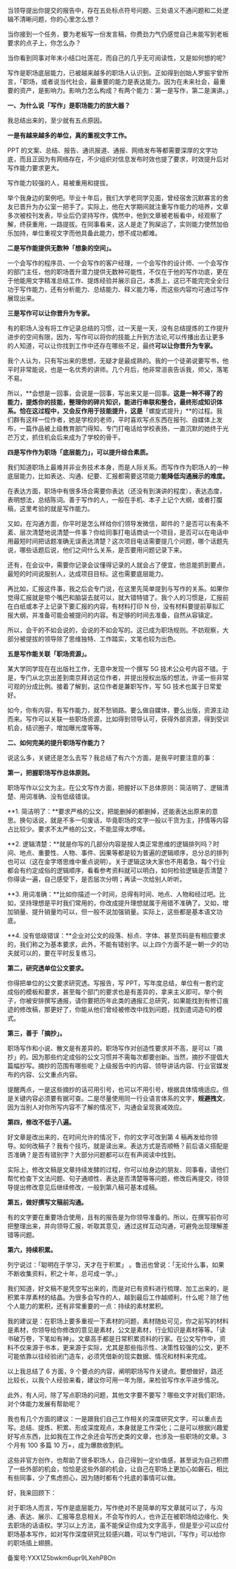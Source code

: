 当领导提出你提交的报告中，存在五处标点符号问题、三处语义不通问题和二处逻辑不清晰问题，你的心里怎么想？

当你接到一个任务，要为老板写一份发言稿，你费劲力气仍感觉自己未能写到老板要求的点子上，你怎么办？

当你看到同事对年末小结口吐莲花，而自己的几乎无可阅读性，又是如何想的呢\?

写作是职场底层能力，已被越来越多的职场人认识到。正如得到创始人罗振宇曾所言，「职场，或者说当代社会，最重要的能力是表达能力。因为在未来社会，最重要的资产，是影响力。影响力怎么构成？有两个能力：第一是写作，第二是演讲。」

**一、为什么说「写作」是职场能力的放大器？**

我总结出来的，至少就有五点原因。

**一是有越来越多的单位，真的重视文字工作。**

PPT 的文案、总结、报告、通讯报道、通报、网络发布等都需要深厚的文字功底，而且正因为有网络存在，不少组织对信息发布时效也提了要求，时效提升后对写作能力要求更大。

写作能力较强的人，易被重用和提拔。

举个我身边的案例吧。毕业十年后，我们大学老同学见面，曾经宿舍沉默寡言的舍友已晋升为办公室一把手了。实际上，他在大学期间就注重写作能力的培养，文章多次被校刊发表，毕业后仍坚持写作，偶然中，他到文章被老板看中，经观察了解，终获重用，一路提拔。在同事看来，这人是走了狗屎运了，实则能力使然加伯乐加持，单位重视文字而他具备此能力，想不成功都难。

**二是写作能提供无数种「想象的空间」。**

一个会写作的程序员、一个会写作的客户经理，一个会写作的设计师、一个会写作的部门主任，他的职场晋升潜力提供无数种可能性，不仅在于他的写作功底，更在于他能用文字精准总结工作、提炼经验并展示自己，本质上，这已不能完完全全归功于写作能力，还有分析能力、总结能力、释义能力等，而这些内容均可通过写作展现出来。

**三是写作可以让你晋升为专家。**

有的职场人没有将工作记录总结的习惯，过一天是一天，没有总结提炼的工作提升进步的空间有限，因为，写作可以将你的技能上升到方法论,可以传播出去让更多的人知道，可以让你找到工作中还存在哪些不足，最终**可以让你晋升为专家。**

我个人认为，只有写出来的思想，无疑才是最成熟的。我的一个徒弟说要写书，他平时非常能说，也是一名优秀的讲师。几个月后，他非常沮丧告诉我，师父，落笔不易。

所以，**会想是一回事，会说是一回事，写出来又是一回事。**这是一种不得了的能力，提炼你的技能，整理你的碎片知识，能进行串联和整合，最终形成知识体系。恰在这过程中，又会反作用于技能提升，这是**「螺旋式提升」**的过程。我们群有这样一位作者，她是学校的老师，平时喜欢写点东西在报刊、自媒体上发布，一篇作品被上级教育部门得知，专门打电话给学校表扬，一直沉默的她终于光芒万丈，抓住机会后来成为了学校的骨干。

**四是写作作为职场「底层能力」，可以提升综合素质。**

我们知道职场上最难并非业务技术本身，而是人际关系。而写作作为职场人的一种底层能力，比如表达、沟通、纪要、汇报都需要这项能力**能降低沟通展示的难度。**

在表达方面，职场中有很多场合需要你表达（还没有到演讲的程度），表达态度，表明想法，总结陈词。善于写作的人，一般在手机、本子上记个大纲，或者打腹稿，这里考验的就是写作能力。

又如，在沟通方面，你平时是怎么样给你们领导发微信，邮件的？是否可以有条不紊、层次清楚地说清楚一件事？你给同事打电话商谈一个项目，是否可以在电话中用最短时间把话题准确无误表达清楚？这次项目电话需要提几个问题，哪个话题先说，哪些话题后说，他们之间什么关系，是否要用问题记录下来。

还有，在会议中，需要你记录会议懂得记录的人就会占了便宜，他总能抓到要点，最短的时间说服别人，达成项目目标。这也需要底层能力。

再比如，汇报这件事，我之后会专门说，在这里先简单提到与写作的关系。如果你觉得汇报就是带个嘴巴和脑袋去就可以，就大错特错了。我个人的习惯是，汇报前在白纸或本子上记录下要汇报的内容，有材料打印 N 份，没有材料要提前草拟汇报大纲，并准备可能会被提问的内容。有足够的时间去准备，自然从容镇定。

所以，会干的不如会说的，会说的不如会写的。这已成为职场规则。不妨观察，大部分被提拔的领导除了思维独特、工作踏实，文笔也较为出色。

**五是写作能关联「职场资源」。**

某大学同学现在在出版社工作，无意中发现一个撰写 5G 技术公众号内容不错。于是，专门从北京出差到南京拜访这位作者，并提出授权出版的想法，许诺一些非常可观的分成比例。接着了解到，这位作者是兼职写作，写 5G 技术也属于日常爱好。

如今，你有内容，有写作能力，就不愁销路。要么做自媒体，要么出版，资源主动而来。写作可以关联一些职场资源，比如得到领导认可，获得外部资源，得到受训机会，结识圈子，增加曝光度等等。

**二、如何完美的提升职场写作能力？**

说这么多，关键还是怎么去写？我总结了有六个方面，是我平时要注意的事：

**第一，把握职场写作总体原则。**

职场写作以公文为主。在公文写作方面，把握好以下总体原则：简洁明了、逻辑清楚、用词准确、没有低级错误。

**1\. 简洁明了：**要求严格的公文，把能删掉的都删掉，还能表达出原来的意思。换句话说，就是不多一句废话，毕竟职场的文字一般以干货为主，抒情等内容占比较少。要求不太严格的公文，不能显得太啰嗦。

**2\. 逻辑清楚：**就是你写的几部分内容是按人类正常思维的逻辑排列吗？时间、地点、重要性、人物、事件、因果等都是较为普遍的逻辑顺序，总分总的排列也可以（这在金字塔思维中重点说明）。关于逻辑这块大家也不用着急，每个行业都会有约定成俗的逻辑顺序，看看参考资料就可以明白，如何检验逻辑是否清楚？你得读一遍，自己感受下，是否层次分明；再读一次给别人听听。

**3\. 用词准确：**比如你描述一个时间，总得有时间、地点、人物和经过吧。比如，坚持理想是平时我们常用的，你改成提升理想就属于用错不准确了。又如，增加销量、提升销量均可以，但一般不说加强销量。实际上，这些都是基本语文功底。

**4\. 没有低级错误：**企业对公文的段落、标点、字体、甚至页码是有相应要求的，我们称之为基本要求，此外，不能有错别字。以上四个方面不是一朝一夕的功夫就可以的，要在平时反复练习。

**第二，研究透单位公文要求。**

你得把单位的公文要求研究透。写报告，写 PPT，写年度总结，单位有一套约定成俗的模板和要求，甚至每个部门的要求也是有差异的，拿来主义即可。举个例子，你被安排撰写通报，请你要把历年此类的通报汇总研究，如果能找到有修订痕迹的修改稿，那更好了，你能从他们曾经被修改中找到问题，找到遣词造句的模式。

**第三，善于「摘抄」。**

职场写作和小说、散文是有差异的。职场写作对创造性要求并不高，是可以「摘抄」的。因为那些约定成俗的公文习惯并不需每次都要创新。当然，摘抄不提倡大篇幅抄写。摘抄的范围有哪些呢？上级报告中的内容、领导讲话内容、行业官媒发布的内容、公文重点内容。

提醒两点，一是这些摘抄的话可用引号，也可以不用引号，根据具体情境适应。但是关键内容必须要有据可查。二是尽量使用同一行业语言体系的文字，**规避拽文**，因为当别人对你所写内容不了解的情况下，沟通会呈现衰减效应。

**第四，修改不低于八遍。**

好文章是改出来的，在时间允许的情况下，你的文字可改到第 4 稿再发给你领导。如何改稿子？我有个技巧，就是读出来。表达方式是否顺畅？前后语义搭配是否准确？是否有错别字？大部分问题都可以在有声阅读中找到。

实际上，修改文稿是文章持续发酵的过程，你可以给身边的朋友、同事看，请他们帮忙检查下文法问题、句子通顺性、表达是否清楚等等问题，修改后再提交，待领导提出修改意见后继续修改，一般到第八稿可基本成稿。

**第五，做好撰写文稿前沟通。**

有的文字要在重要场合使用，且有的报告是为你领导准备的。所以，在撰写前你可把整理出来，并向领导汇报，听取其意见，通过这样互动沟通，可避免出现理解差错等问题。

**第六，持续积累。**

列宁说过：「聪明在于学习，天才在于积累」 。鲁迅也曾说：「无论什么事，如果不断收集资料，积之十年，总可成一学。」

我们知道，好文稿不是凭空写出来的，而是对已有资料进行梳理、加工出来的，是积累丰厚素材的结晶。为很多会写作的人，越到最后工作越顺利，什么呢？除了他个人能力的累积，还有非常重要的一点：持续的素材累积。

我的建议是：在职场上要多重视一下素材的问题，素材随处可见，你之前写的材料是素材，你领导给你修改的意见是素材，公文是素材，行业知识是素材等等。「读书破万卷，下笔如有神」。文章高手都是日常积累资料的行家。在公文写作中，资料不仅来源于书本，更来源于实际，尤其是那些指示性、决策性较强的公文，更不可能依靠以往经验闭门造车，必须凭借新的现实数据、情况和材料来完成。

以上我总结了 6 方面，9 个要点的内容，阐明职场写作关键点。要想做好，路还比较长，以我个人经验来看，建议你可用一年为限，来检验写作水平进步情况。

此外，有人问，除了写点职场的问题，其他文字要不要写？哪些文字对我们职场，对个体能力发展有帮助呢？

我也有几个方面的建议：一是跟我们自己工作相关的深度研究文字，可以重点去写。总结、提炼、积累、形成深度观点，本身就是工作深化；二是可以根据兴趣爱好写点东西，比如我在工作之余还会写历史类的文章，也涉及一些职场的文章。3 个月有 100 多篇 10 万+，成为爆款收割机。

这些非官方创作，也帮助了很多职场人，自己得到一定价值感，甚至说为自己积攒了一些外部的机会，恰恰是这些外部的机会，让自己在职场上更加心如磐石，相比有些同事，少了焦虑担心，因为随时都有个托底的事情可以做。

好，我来回顾下：

对于职场人而言，写作是底层能力，写作绝对不是简单的写文章就可以了，与沟通、表达、展示、汇报等息息相关。不会写作的人，也许正在被职场给边缘化、失去职场的话语权。学习以上方法，虽不能保证你成为文字高手，但是至少可以应付职场基本写作，如对写作深度研究比较感兴趣，可以专门培训，「写作」可以给你的职场插上翅膀。

备案号:YXX1Z5bwkm6upr9LXehP8On
